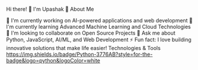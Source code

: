 Hi there! 👋 I'm Upashak
🚀 About Me

🔭 I'm currently working on AI-powered applications and web development
🌱 I'm currently learning Advanced Machine Learning and Cloud Technologies
👯 I'm looking to collaborate on Open Source Projects
💬 Ask me about Python, JavaScript, AI/ML, and Web Development
⚡ Fun fact: I love building innovative solutions that make life easier!
 Technologies & Tools
https://img.shields.io/badge/Python-3776AB?style=for-the-badge&logo=python&logoColor=white

